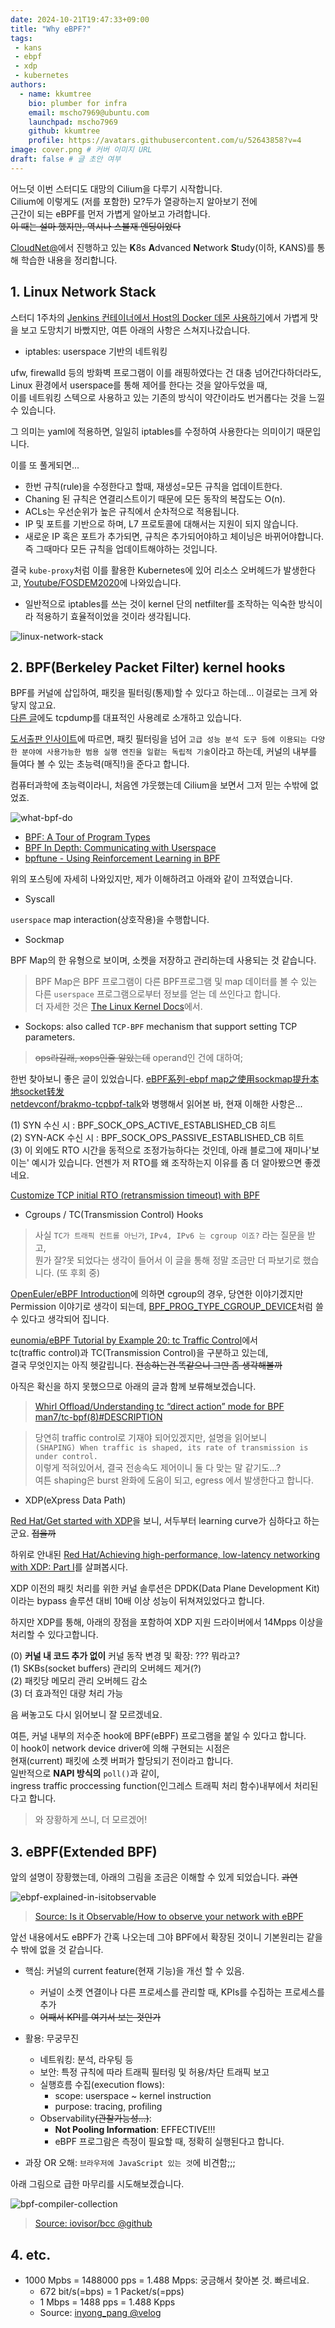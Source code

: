 ```yaml
---
date: 2024-10-21T19:47:33+09:00
title: "Why eBPF?"
tags:
 - kans
 - ebpf
 - xdp
 - kubernetes
authors:
  - name: kkumtree
    bio: plumber for infra
    email: mscho7969@ubuntu.com
    launchpad: mscho7969
    github: kkumtree
    profile: https://avatars.githubusercontent.com/u/52643858?v=4 
image: cover.png # 커버 이미지 URL
draft: false # 글 초안 여부
---
```


어느덧 이번 스터디도 대망의 Cilium을 다루기 시작합니다.  
Cilium에 이렇게도 (저를 포함한) 모?두가 열광하는지 알아보기 전에  
근간이 되는 eBPF를 먼저 가볍게 알아보고 가려합니다.  
~~이 때는 설마 했지만, 역시나 스불재 엔딩이었다~~  

[CloudNet@](https://gasidaseo.notion.site/CloudNet-Blog-c9dfa44a27ff431dafdd2edacc8a1863)에서 진행하고 있는 **K**8s **A**dvanced **N**etwork **S**tudy(이하, KANS)를 통해 학습한 내용을 정리합니다.  

## 1. Linux Network Stack  

스터디 1주차의 [Jenkins 컨테이너에서 Host의 Docker 데몬 사용하기](https://blog.minseong.xyz/post/kans-1w-container-socket/)에서 가볍게 맛을 보고 도망치기 바빴지만, 여튼 아래의 사항은 스쳐지나갔습니다.  

- iptables: userspace 기반의 네트워킹

ufw, firewalld 등의 방화벽 프로그램이 이를 래핑하였다는 건 대충 넘어간다하더라도,  
Linux 환경에서 userspace를 통해 제어를 한다는 것을 알아두었을 때,  
이를 네트워킹 스텍으로 사용하고 있는 기존의 방식이 약간이라도 번거롭다는 것을 느낄 수 있습니다.  

그 의미는 yaml에 적용하면, 일일히 iptables를 수정하여 사용한다는 의미이기 때문입니다.  

이를 또 풀게되면...  

- 한번 규칙(rule)을 수정한다고 할때, 재생성=모든 규칙을 업데이트한다.  
- Chaning 된 규칙은 연결리스트이기 때문에 모든 동작의 복잡도는 O(n).  
- ACLs는 우선순위가 높은 규칙에서 순차적으로 적용됩니다.  
- IP 및 포트를 기반으로 하며, L7 프로토콜에 대해서는 지원이 되지 않습니다.  
- 새로운 IP 혹은 포트가 추가되면, 규칙은 추가되어야하고 체이닝은 바뀌어야합니다.  
  즉 그때마다 모든 규칙을 업데이트해야하는 것입니다.  

결국 `kube-proxy`처럼 이를 활용한 Kubernetes에 있어 리소스 오버헤드가 발생한다고, [Youtube/FOSDEM2020](https://www.youtube.com/watch?v=lrP7hk-EW4U)에 나와있습니다.  

- 일반적으로 iptables를 쓰는 것이 kernel 단의 netfilter를 조작하는 익숙한 방식이라 적용하기 효율적이었을 것이라 생각됩니다.  

![linux-network-stack](images/linux-network-stack.png)

## 2. BPF(Berkeley Packet Filter) kernel hooks

BPF를 커널에 삽입하여, 패킷을 필터링(통제)할 수 있다고 하는데... 이걸로는 크게 와닿지 않고요.  
[다른 글](https://blog.naver.com/kangdorr/222593265958)에도 tcpdump를 대표적인 사용례로 소개하고 있습니다.  

[도서출판 인사이트](https://blog.insightbook.co.kr/2021/07/19/bpf-%EC%84%B1%EB%8A%A5-%EB%B6%84%EC%84%9D-%EB%8F%84%EA%B5%AC-bpf-%ED%8A%B8%EB%A0%88%EC%9D%B4%EC%8B%B1%EC%9D%84-%ED%86%B5%ED%95%9C-%EB%A6%AC%EB%88%85%EC%8A%A4-%EC%8B%9C%EC%8A%A4%ED%85%9C-%EA%B4%80/)에 따르면, 패킷 필터링을 넘어 `고급 성능 분석 도구 등에 이용되는 다양한 분야에 사용가능한 범용 실행 엔진을 일컽는 독립적 기술`이라고 하는데, 커널의 내부를 들여다 볼 수 있는 초능력(매직!)을 준다고 합니다.  

컴퓨터과학에 초능력이라니, 처음엔 갸웃했는데 Cilium을 보면서 그저 믿는 수밖에 없었죠.  

![what-bpf-do](images/what-bpf-do.png)  

- [BPF: A Tour of Program Types](https://blogs.oracle.com/linux/post/bpf-a-tour-of-program-types)  
- [BPF In Depth: Communicating with Userspace](https://blogs.oracle.com/linux/post/bpf-in-depth-communicating-with-userspace)  
- [bpftune - Using Reinforcement Learning in BPF](https://blogs.oracle.com/linux/post/bpftune-using-reinforcement-learning-in-bpf)  

위의 포스팅에 자세히 나와있지만, 제가 이해하려고 아래와 같이 끄적였습니다.  

- Syscall

`userspace` map interaction(상호작용)을 수행합니다.  

- Sockmap

BPF Map의 한 유형으로 보이며, 소켓을 저장하고 관리하는데 사용되는 것 같습니다.  

> BPF Map은 BPF 프로그램이 다른 BPF프로그램 및 map 데이터를 볼 수 있는 다른 `userspace` 프로그램으로부터 정보를 얻는 데 쓰인다고 합니다.  
> 더 자세한 것은 [The Linux Kernel Docs](https://docs.kernel.org/6.10/bpf/map_sockmap.html)에서.  

- Sockops: also called `TCP-BPF` mechanism that support setting TCP parameters.   

> ~~ops라길래, xops인줄 알았는데~~ operand인 건에 대하여;  

한번 찾아보니 좋은 글이 있었습니다. [eBPF系列-ebpf map之使用sockmap提升本地socket转发](https://jaegerw2016.github.io/posts/2022/11/25/Use-eBPF-map-sockmap-redir-localhost-socket.html)  
[netdevconf/brakmo-tcpbpf-talk](https://netdevconf.info/2.2/papers/brakmo-tcpbpf-talk.pdf)와 병행해서 읽어본 바, 현재 이해한 사항은...  

(1) SYN 수신 시 : BPF_SOCK_OPS_ACTIVE_ESTABLISHED_CB 히트  
(2) SYN-ACK 수신 시 : BPF_SOCK_OPS_PASSIVE_ESTABLISHED_CB 히트  
(3) 이 외에도 RTO 시간을 동적으로 조정가능하다는 것인데, 아래 블로그에 재미나'보이는' 예시가 있습니다. 언젠가 저 RTO를 왜 조작하는지 이유를 좀 더 알아봤으면 좋겠네요.  

[Customize TCP initial RTO (retransmission timeout) with BPF](https://arthurchiao.art/blog/customize-tcp-initial-rto-with-bpf/)  

- Cgroups / TC(Transmission Control) Hooks  

> 사실 `TC가 트래픽 컨트롤 아닌가`, `IPv4, IPv6 는 cgroup 이죠?` 라는 질문을 받고,  
> 뭔가 잘?못 되었다는 생각이 들어서 이 글을 통해 정말 조금만 더 파보기로 했습니다. (또 후회 중)  

[OpenEuler/eBPF Introduction](https://www.openeuler.org/en/blog/MrRlu/2021-01-04-openEuler-eBPF-introduce.html)에 의하면 cgroup의 경우, 당연한 이야기겠지만 Permission 이야기로 생각이 되는데, [BPF_PROG_TYPE_CGROUP_DEVICE](https://docs.ebpf.io/linux/program-type/BPF_PROG_TYPE_CGROUP_DEVICE/)처럼 쓸 수 있다고 생각되어 집니다.  

[eunomia/eBPF Tutorial by Example 20: tc Traffic Control](https://eunomia.dev/tutorials/20-tc/)에서  
tc(traffic control)과 TC(Transmission Control)을 구분하고 있는데,  
결국 무엇인지는 아직 헷갈립니다. ~~전송하는건 똑같으니 그만 좀 생각해볼까~~  

아직은 확신을 하지 못했으므로 아래의 글과 함께 보류해보겠습니다.  
> [Whirl Offload/Understanding tc “direct action” mode for BPF](https://qmonnet.github.io/whirl-offload/2020/04/11/tc-bpf-direct-action/)  
> [man7/tc-bpf(8)#DESCRIPTION](https://www.man7.org/linux/man-pages/man8/tc.8.html#DESCRIPTION)  

> 당연히 traffic control로 기재야 되어있겠지만, 설명을 읽어보니  
> `(SHAPING) When traffic is shaped, its rate of transmission is under control.`  
> 이렇게 적혀있어서, 결국 전송속도 제어이니 둘 다 맞는 말 같기도...?  
> 여튼 shaping은 burst 완화에 도움이 되고, egress 에서 발생한다고 합니다.  

- XDP(eXpress Data Path)

[Red Hat/Get started with XDP](https://developers.redhat.com/blog/2021/04/01/get-started-with-xdp)을 보니, 서두부터 learning curve가 심하다고 하는군요. ~~접을까~~  

하위로 안내된 [Red Hat/Achieving high-performance, low-latency networking with XDP: Part I](https://developers.redhat.com/blog/2018/12/06/achieving-high-performance-low-latency-networking-with-xdp-part-1)를 살펴봅시다.  

XDP 이전의 패킷 처리를 위한 커널 솔루션은 DPDK(Data Plane Development Kit)이라는 bypass 솔루션 대비 10배 이상 성능이 뒤쳐져있었다고 합니다.  

하지만 XDP를 통해, 아래의 장점을 포함하여 XDP 지원 드라이버에서 14Mpps 이상을 처리할 수 있다고합니다. 

(0) **커널 내 코드 추가 없이** 커널 동작 변경 및 확장: ??? 뭐라고?  
(1) SKBs(socket buffers) 관리의 오버헤드 제거(?)  
(2) 패킷당 메모리 관리 오버헤드 감소  
(3) 더 효과적인 대량 처리 가능  

음 써놓고도 다시 읽어보니 잘 모르겠네요. 

여튼, 커널 내부의 저수준 hook에 BPF(eBPF) 프로그램을 붙일 수 있다고 합니다.   
이 hook이 network device driver에 의해 구현되는 시점은  
현재(current) 패킷에 소켓 버퍼가 할당되기 전이라고 합니다.  
일반적으로 **NAPI 방식의** `poll()`과 같이,  
ingress traffic proccessing function(인그레스 트래픽 처리 함수)내부에서 처리된다고 합니다.  

> 와 장황하게 쓰니, 더 모르겠어!  

## 3. eBPF(Extended BPF)  

앞의 설명이 장황했는데, 아래의 그림을 조금은 이해할 수 있게 되었습니다. ~~과연~~  

![ebpf-explained-in-isitobservable](images/ebpf-explained-in-isitobservable.png)  
> [Source: Is it Observable/How to observe your network with eBPF](https://isitobservable.io/observability/kubernetes/how-to-observe-your-network-with-ebpf)

앞선 내용에서도 eBPF가 간혹 나오는데 그야 BPF에서 확장된 것이니 기본원리는 같을 수 밖에 없을 것 같습니다.  

- 핵심: 커널의 current feature(현재 기능)을 개선 할 수 있음.  
  - 커널이 소켓 연결이나 다른 프로세스를 관리할 때, KPIs를 수집하는 프로세스를 추가
  - ~~어째서 KPI를 여기서 보는 것인가~~  

- 활용: 무궁무진  
  - 네트워킹: 분석, 라우팅 등  
  - 보안: 특정 규칙에 따라 트래픽 필터링 및 허용/차단 트래픽 보고
  - 실행흐름 수집(execution flows):  
    - scope: userspace ~ kernel instruction  
    - purpose: tracing, profiling  
  - Observability~~(관찰가능성...)~~:  
    - **Not Pooling Information**: EFFECTIVE!!!  
    - eBPF 프로그람은 측정이 필요할 때, 정확히 실행된다고 합니다.  

- 과장 OR 오해: `브라우저에 JavaScript 있는 것`에 비견함;;;  

아래 그림으로 급한 마무리를 시도해보겠습니다.  

![bpf-compiler-collection](images/bpf-compiler-collection.png)

> [Source: iovisor/bcc @github](https://github.com/iovisor/bcc)

## 4. etc. 

- 1000 Mpbs = 1488000 pps = 1.488 Mpps: 궁금해서 찾아본 것. 빠르네요.  
  - 672 bit/s(=bps) = 1 Packet/s(=pps)  
  - 1 Mbps = 1488 pps = 1.488 Kpps  
  - Source: [inyong_pang @velog](https://velog.io/@inyong_pang/Network-%EB%8D%B0%EC%9D%B4%ED%84%B0-%EB%8B%A8%EC%9C%84-%EB%84%A4%ED%8A%B8%EC%9B%8C%ED%81%AC-%EC%A0%84%EC%86%A1-%EB%8B%A8%EC%9C%84)
